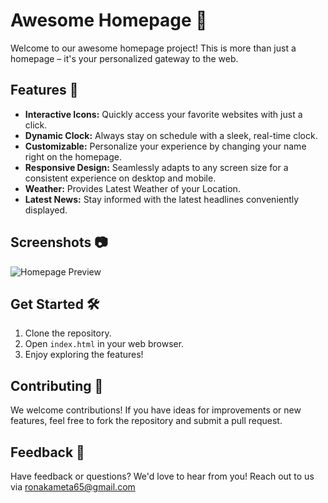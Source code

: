

# Awesome Homepage 🌟

Welcome to our awesome homepage project! This is more than just a homepage – it's your personalized gateway to the web.

## Features 🚀

- **Interactive Icons:** Quickly access your favorite websites with just a click.
- **Dynamic Clock:** Always stay on schedule with a sleek, real-time clock.
- **Customizable:** Personalize your experience by changing your name right on the homepage.
- **Responsive Design:** Seamlessly adapts to any screen size for a consistent experience on desktop and mobile.
- **Weather:** Provides Latest Weather of your Location.
- **Latest News:** Stay informed with the latest headlines conveniently displayed.

## Screenshots 📷

![Homepage Preview](link-to-screenshot.png)

## Get Started 🛠️

1. Clone the repository.
2. Open `index.html` in your web browser.
3. Enjoy exploring the features!

## Contributing 🤝

We welcome contributions! If you have ideas for improvements or new features, feel free to fork the repository and submit a pull request.

## Feedback 💬

Have feedback or questions? We'd love to hear from you! Reach out to us via ronakameta65@gmail.com

